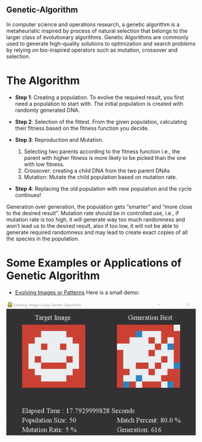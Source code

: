 ## Genetic-Algorithm

In computer science and operations research, a genetic algorithm is a metaheuristic inspired by process of natural selection that belongs to the larger class of evolutionary algorithms. Genetic Algorithms are commonly used to generate high-quality solutions to optimization and search problems by relying on bio-inspired operators such as mutation, crossover and selection.

# The Algorithm

  - **Step 1**: Creating a population. To evolve the required result, you first need a population to start with. The initial population is created with randomly generated DNA.
  - **Step 2**: Selection of the fittest. From the given population, calculating their fitness based on the fitness function you decide.
  - **Step 3**: Reproduction and Mutation.
     1. Selecting two parents according to the fitness function i.e., the parent with higher fitness is more likely to be picked than the one with low fitness.
     2. Crossover: creating a child DNA from the two parent DNAs
     3. Mutation: Mutate the child population based on mutation rate.

  - **Step 4**: Replacing the old population with new population and the cycle continues!

Generation over generation, the population gets “smarter” and “more close to the desired result”. Mutation rate should be in controlled use, i.e., if mutation rate is too high, it will generate way too much randomness and won’t lead us to the desired result, also if too low, it will not be able to generate required randomness and may lead to create exact copies of all the species in the population.

# Some Examples or Applications of Genetic Algorithm
  - [Evolving Images or Patterns](Evolving-Image-Pattern/) Here is a small demo: 
  
  <p align="center"> <img src="Evolving-Image-Pattern/evolving-image-pattern-demo.gif"/> </p>
